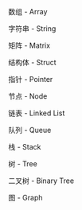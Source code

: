 数组 - Array

字符串 - String

矩阵 - Matrix

结构体 - Struct

指针 - Pointer

节点 - Node

链表 - Linked List

队列 - Queue

栈 - Stack

树 - Tree

二叉树 - Binary Tree

图 - Graph